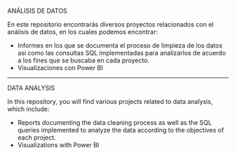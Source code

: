 ANÁLISIS DE DATOS

En este repositorio encontrarás diversos proyectos relacionados con el análisis de datos, en los cuales podemos encontrar:

- Informes en los que se documenta el proceso de limpieza de los datos asi como las consultas SQL implementadas para analizarlos de acuerdo a los fines que se buscaba en cada proyecto.
- Visualizaciones con Power BI

---------------------------------------------------------------------------------------------------------------------------

DATA ANALYSIS

In this repository, you will find various projects related to data analysis, which include:

- Reports documenting the data cleaning process as well as the SQL queries implemented to analyze the data according to the objectives of each project.
- Visualizations with Power BI
